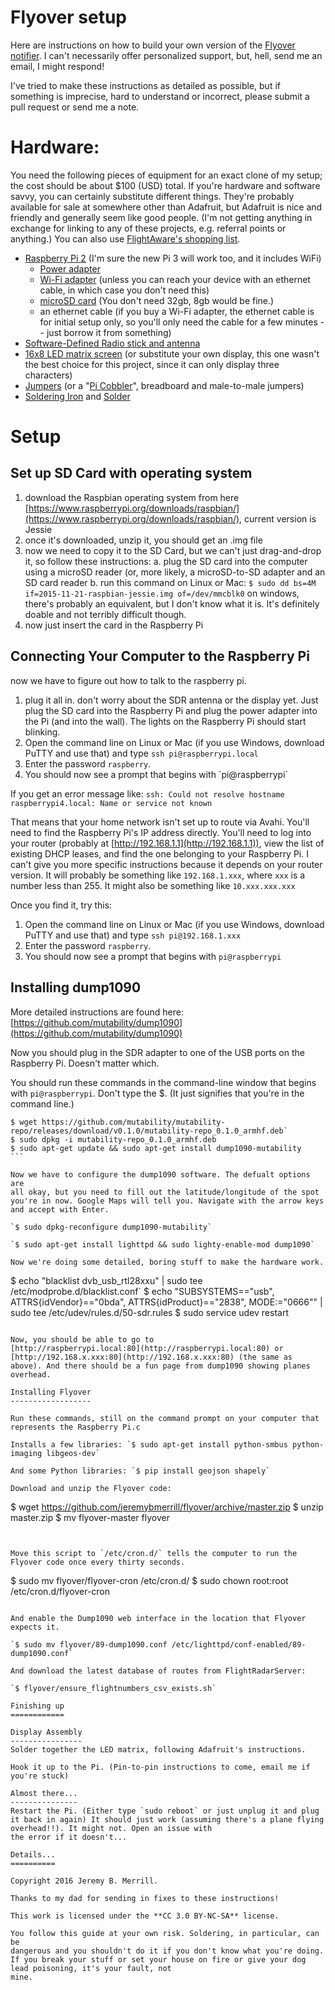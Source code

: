 Flyover setup
=============

Here are instructions on how to build your own version of the [Flyover
notifier](http://jeremybmerrill.com/blog/2016/01/flyover.html). I can't
necessarily offer personalized support, but, hell, send me an email, I
might respond!

I've tried to make these instructions as detailed as possible, but if
something is imprecise, hard to understand or incorrect, please submit a
pull request or send me a note.

Hardware:
=========

You need the following pieces of equipment for an exact clone of my
setup; the cost should be about $100 (USD) total. If you're hardware and software savvy, you can certainly
substitute different things. They're probably available for sale at
somewhere other than Adafruit, but Adafruit is nice and friendly and
generally seem like good people. (I'm not getting anything in exchange
for linking to any of these projects, e.g. referral points or anything.)
You can also use [FlightAware's shopping list](https://flightaware.com/adsb/piaware/build).

-   [Raspberry Pi 2](https://www.adafruit.com/products/2358) (I'm sure the new Pi 3 will work too, and it includes WiFi)
    -   [Power adapter](https://www.adafruit.com/products/1995)
    -   [Wi-Fi adapter](http://www.amazon.com/gp/product/B003MTTJOY?psc=1&redirect=true&ref_=od_aui_detailpages00) (unless you can reach your device with an ethernet cable, in which case you don't need this)
    -   [microSD card](http://www.bestbuy.com/site/samsung-evo-32gb-microsdhc-class-10-uhs-1-memory-card-red-white/4568505.p?id=1219769553726&skuId=4568505&cmp=RMX) (You don't need 32gb, 8gb would be fine.)
    -   an ethernet cable (if you buy a Wi-Fi adapter, the ethernet cable is for initial setup only, so you'll only need the cable for a few minutes -- just borrow it from something)
-   [Software-Defined Radio stick and antenna](https://www.adafruit.com/products/1497)
-   [16x8 LED matrix screen](https://www.adafruit.com/products/2037) (or substitute your own display, this one wasn't the best choice for this project, since it can only display three characters)
-   [Jumpers](https://www.adafruit.com/products/266) (or a "[Pi Cobbler](https://www.adafruit.com/products/2029)", breadboard and male-to-male jumpers)
-   [Soldering Iron](https://www.adafruit.com/products/180) and [Solder](https://www.adafruit.com/products/1886)

Setup
=====

Set up SD Card with operating system
------------------------------------

1.  download the Raspbian operating system from here [https://www.raspberrypi.org/downloads/raspbian/](https://www.raspberrypi.org/downloads/raspbian/), current version is Jessie
2.  once it's downloaded, unzip it, you should get an .img file
3.  now we need to copy it to the SD Card, but we can't just drag-and-drop it, so follow these instructions:
    a.  plug the SD card into the computer using a microSD reader (or, more likely, a microSD-to-SD adapter and an SD card reader
    b.  run this command on Linux or Mac: `$ sudo dd bs=4M if=2015-11-21-raspbian-jessie.img of=/dev/mmcblk0` on windows, there's probably an equivalent, but I don't know what it is. It's definitely doable and not terribly difficult though.
4.  now just insert the card in the Raspberry Pi

Connecting Your Computer to the Raspberry Pi
--------------------------------------------

now we have to figure out how to talk to the raspberry pi.

1.  plug it all in. don't worry about the SDR antenna or the display yet. Just plug the SD card into the Raspberry Pi and plug the power adapter into the Pi (and into the wall). The lights on the Raspberry Pi should start blinking.
2.  Open the command line on Linux or Mac (if you use Windows, download PuTTY and use that) and type `ssh pi@raspberrypi.local`
3.  Enter the password `raspberry`.
4.  You should now see a prompt that begins with \`pi@raspberrypi\`

If you get an error message like: `ssh: Could not resolve hostname
raspberrypi4.local: Name or service not known`

That means that your home network isn't set up to route via Avahi.
You'll need to find the Raspberry Pi's IP address directly. You'll need
to log into your router (probably at [http://192.168.1.1](http://192.168.1.1)), view the list
of existing DHCP leases, and find the one belonging to your Raspberry
Pi. I can't give you more specific instructions because it depends on
your router version. It will probably be something like `192.168.1.xxx`,
where `xxx` is a number less than 255. It might also be something like
`10.xxx.xxx.xxx`

Once you find it, try this:

1.  Open the command line on Linux or Mac (if you use Windows, download PuTTY and use that) and type `ssh pi@192.168.1.xxx`
2.  Enter the password `raspberry`.
3.  You should now see a prompt that begins with `pi@raspberrypi`

Installing dump1090
-------------------

More detailed instructions are found here:
[https://github.com/mutability/dump1090](https://github.com/mutability/dump1090)

Now you should plug in the SDR adapter to one of the USB ports on the
Raspberry Pi. Doesn't matter which.

You should run these commands in the command-line window that begins
with `pi@raspberrypi`. Don't type the $. (It just signifies that
you're in the command line.)

````
$ wget https://github.com/mutability/mutability-repo/releases/download/v0.1.0/mutability-repo_0.1.0_armhf.deb`
$ sudo dpkg -i mutability-repo_0.1.0_armhf.deb
$ sudo apt-get update && sudo apt-get install dump1090-mutability
```

Now we have to configure the dump1090 software. The defualt options are
all okay, but you need to fill out the latitude/longitude of the spot
you're in now. Google Maps will tell you. Navigate with the arrow keys and accept with Enter.

`$ sudo dpkg-reconfigure dump1090-mutability`

`$ sudo apt-get install lighttpd && sudo lighty-enable-mod dump1090`

Now we're doing some detailed, boring stuff to make the hardware work.
````
$ echo "blacklist dvb_usb_rtl28xxu" | sudo tee /etc/modprobe.d/blacklist.conf`
$ echo "SUBSYSTEMS==\"usb\", ATTRS{idVendor}==\"0bda\", ATTRS{idProduct}==\"2838\", MODE:=\"0666\"" | sudo tee /etc/udev/rules.d/50-sdr.rules
$ sudo service udev restart
````

Now, you should be able to go to
[http://raspberrypi.local:80](http://raspberrypi.local:80) or
[http://192.168.x.xxx:80](http://192.168.x.xxx:80) (the same as
above). And there should be a fun page from dump1090 showing planes
overhead.

Installing Flyover
------------------

Run these commands, still on the command prompt on your computer that
represents the Raspberry Pi.c

Installs a few libraries: `$ sudo apt-get install python-smbus python-imaging libgeos-dev`

And some Python libraries: `$ pip install geojson shapely`

Download and unzip the Flyover code: 
````
$ wget https://github.com/jeremybmerrill/flyover/archive/master.zip
$ unzip master.zip
$ mv flyover-master flyover
````


Move this script to `/etc/cron.d/` tells the computer to run the Flyover code once every thirty seconds.
````
$ sudo mv flyover/flyover-cron /etc/cron.d/
$ sudo chown root:root /etc/cron.d/flyover-cron
````

And enable the Dump1090 web interface in the location that Flyover expects it.

`$ sudo mv flyover/89-dump1090.conf /etc/lighttpd/conf-enabled/89-dump1090.conf`

And download the latest database of routes from FlightRadarServer:

`$ flyover/ensure_flightnumbers_csv_exists.sh`

Finishing up
============

Display Assembly
----------------
Solder together the LED matrix, following Adafruit's instructions.

Hook it up to the Pi. (Pin-to-pin instructions to come, email me if you're stuck)

Almost there...
---------------
Restart the Pi. (Either type `sudo reboot` or just unplug it and plug it back in again) It should just work (assuming there's a plane flying overhead!!). It might not. Open an issue with
the error if it doesn't... 

Details...
==========

Copyright 2016 Jeremy B. Merrill.

Thanks to my dad for sending in fixes to these instructions!

This work is licensed under the **CC 3.0 BY-NC-SA** license.

You follow this guide at your own risk. Soldering, in particular, can be
dangerous and you shouldn't do it if you don't know what you're doing.
If you break your stuff or set your house on fire or give your dog lead poisoning, it's your fault, not
mine.
